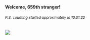 #### Welcome, 659th stranger!

###### <sup>P.S. counting started approximately in 10.01.22</sup>

<img src="https://kraftwerk28.pp.ua/vcnt.png"></img>
